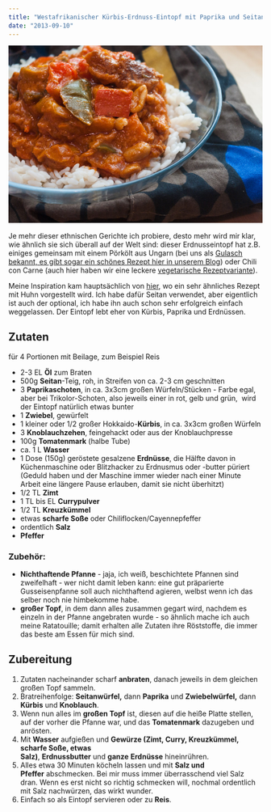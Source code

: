 ```yaml
---
title: "Westafrikanischer Kürbis-Erdnuss-Eintopf mit Paprika und Seitan"
date: "2013-09-10"
---
```


[![Afrikanischer Paprika-Erdnuss-Eintopf](images/afrikanischer-paprika-erdnuss-eintopf.jpg)](http://apfeleimer.files.wordpress.com/2013/09/afrikanischer-paprika-erdnuss-eintopf.jpg)

Je mehr dieser ethnischen Gerichte ich probiere, desto mehr wird mir klar, wie ähnlich sie sich überall auf der Welt sind: dieser Erdnusseintopf hat z.B. einiges gemeinsam mit einem Pörkölt aus Ungarn (bei uns als [Gulasch bekannt, es gibt sogar ein schönes Rezept hier in unserem Blog](http://apfeleimer.wordpress.com/2012/07/12/vegetarischer-gulasch-mit-seitan-oder-extrudierten-sojaproteinwurfeln/ "Vegetarischer Gulasch mit Seitan (oder extrudierten Sojaproteinwürfeln)")) oder Chili con Carne (auch hier haben wir eine leckere [vegetarische Rezeptvariante](http://apfeleimer.wordpress.com/2012/12/29/vegetarisches-chili-ohne-carne-mit-seitan-soja-oder-linsen/ "Vegetarisches Chili ohne Carne mit Seitan, Soja oder Linsen")).

Meine Inspiration kam hauptsächlich von [hier](http://www.food.com/recipe/african-chicken-peanut-butter-soup-191639), wo ein sehr ähnliches Rezept mit Huhn vorgestellt wird. Ich habe dafür Seitan verwendet, aber eigentlich ist auch der optional, ich habe ihn auch schon sehr erfolgreich einfach weggelassen. Der Eintopf lebt eher von Kürbis, Paprika und Erdnüssen.

## Zutaten

für 4 Portionen mit Beilage, zum Beispiel Reis

- 2-3 EL **Öl** zum Braten
- 500g **Seitan**\-Teig, roh, in Streifen von ca. 2-3 cm geschnitten
- 3 **Paprikaschoten**, in ca. 3x3cm großen Würfeln/Stücken - Farbe egal, aber bei Trikolor-Schoten, also jeweils einer in rot, gelb und grün,  wird der Eintopf natürlich etwas bunter
- 1 **Zwiebel**, gewürfelt
- 1 kleiner oder 1/2 großer Hokkaido-**Kürbis**, in ca. 3x3cm großen Würfeln
- 3 **Knoblauchzehen**, feingehackt oder aus der Knoblauchpresse
- 100g **Tomatenmark** (halbe Tube)
- ca. 1 L **Wasser**
- 1 Dose (150g) geröstete gesalzene **Erdnüsse**, die Hälfte davon in Küchenmaschine oder Blitzhacker zu Erdnusmus oder -butter püriert (Geduld haben und der Maschine immer wieder nach einer Minute Arbeit eine längere Pause erlauben, damit sie nicht überhitzt)
- 1/2 TL **Zimt**
- 1 TL bis EL **Currypulver**
- 1/2 TL **Kreuzkümmel**
- etwas **scharfe Soße** oder Chiliflocken/Cayennepfeffer
- ordentlich **Salz**
- **Pfeffer**

### Zubehör: 

- **Nichthaftende Pfanne** - jaja, ich weiß, beschichtete Pfannen sind zweifelhaft - wer nicht damit leben kann: eine gut präparierte Gusseisenpfanne soll auch nichthaftend agieren, welbst wenn ich das selber noch nie himbekomme habe.
- **großer Topf**, in dem dann alles zusammen gegart wird, nachdem es einzeln in der Pfanne angebraten wurde - so ähnlich mache ich auch meine Ratatouille; damit erhalten alle Zutaten ihre Röststoffe, die immer das beste am Essen für mich sind.

## Zubereitung

1. Zutaten nacheinander scharf **anbraten**, danach jeweils in dem gleichen großen Topf sammeln.
2. Bratreihenfolge: **Seitanwürfel,** dann **Paprika** und **Zwiebelwürfel,** dann **Kürbis** und **Knoblauch**.
3. Wenn nun alles im **großen Topf** ist, diesen auf die heiße Platte stellen, auf der vorher die Pfanne war, und das **Tomatenmark** dazugeben und anrösten.
4. Mit **Wasser** aufgießen und **Gewürze (Zimt, Curry, Kreuzkümmel, scharfe Soße, etwas Salz)**, **Erdnussbutter** und **ganze** **Erdnüsse** hineinrühren.
5. Alles etwa 30 Minuten köcheln lassen und mit **Salz und Pfeffer** abschmecken. Bei mir muss immer überrasschend viel Salz dran. Wenn es erst nicht so richtig schmecken will, nochmal ordentlich mit Salz nachwürzen, das wirkt wunder.
6. Einfach so als Eintopf servieren oder zu **Reis**.
